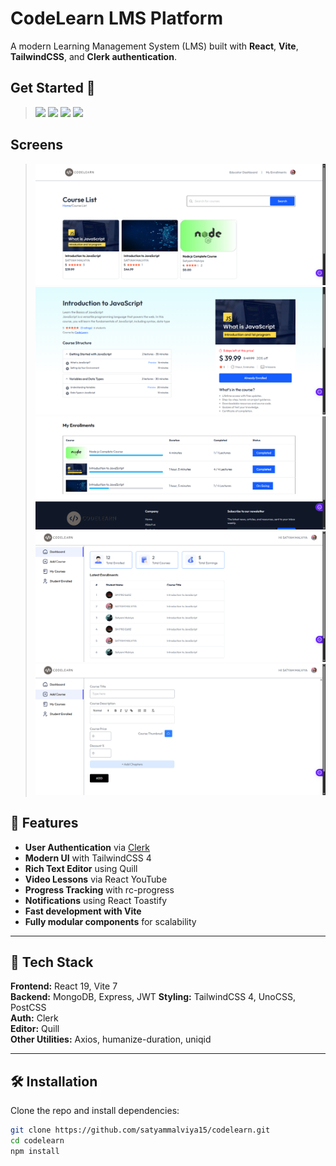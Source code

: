 # CodeLearn LMS Platform

A modern Learning Management System (LMS) built with **React**, **Vite**, **TailwindCSS**, and **Clerk authentication**.  

## Get Started 🚀

> [<img src="https://ziadoua.github.io/m3-Markdown-Badges/badges/React/react3.svg">]()
> [<img src="https://ziadoua.github.io/m3-Markdown-Badges/badges/Express/express2.svg">]()
> [<img src="https://ziadoua.github.io/m3-Markdown-Badges/badges/MongoDB/mongodb2.svg">]()
> [<img src="https://ziadoua.github.io/m3-Markdown-Badges/badges/NodeJS/nodejs2.svg">]()


## Screens
> ![Logo](./src/assets/D1.png)
> ![Logo](./src/assets/D2.png)
> ![Logo](./src/assets/D3.png)
> ![Logo](./src/assets/D4.png)
> ![Logo](./src/assets/D5.png)


## 🚀 Features

- **User Authentication** via [Clerk](https://clerk.dev/)  
- **Modern UI** with TailwindCSS 4  
- **Rich Text Editor** using Quill  
- **Video Lessons** via React YouTube  
- **Progress Tracking** with rc-progress  
- **Notifications** using React Toastify  
- **Fast development with Vite**  
- **Fully modular components** for scalability  

---

## 📂 Tech Stack

**Frontend:** React 19, Vite 7  
**Backend:** MongoDB, Express, JWT
**Styling:** TailwindCSS 4, UnoCSS, PostCSS  
**Auth:** Clerk  
**Editor:** Quill  
**Other Utilities:** Axios, humanize-duration, uniqid  

---

## 🛠 Installation

Clone the repo and install dependencies:

```bash
git clone https://github.com/satyammalviya15/codelearn.git
cd codelearn
npm install
